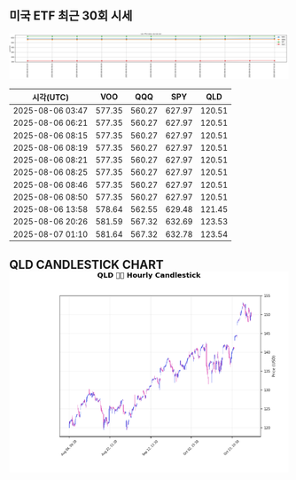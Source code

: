 ## 미국 ETF 최근 30회 시세

![최근 시세변화](./market_chart.png)

| 시각(UTC) | VOO | QQQ | SPY | QLD |
| --- | --- | --- | --- | --- |
| 2025-08-06 03:47 | 577.35 | 560.27 | 627.97 | 120.51 |
| 2025-08-06 06:21 | 577.35 | 560.27 | 627.97 | 120.51 |
| 2025-08-06 08:15 | 577.35 | 560.27 | 627.97 | 120.51 |
| 2025-08-06 08:19 | 577.35 | 560.27 | 627.97 | 120.51 |
| 2025-08-06 08:21 | 577.35 | 560.27 | 627.97 | 120.51 |
| 2025-08-06 08:25 | 577.35 | 560.27 | 627.97 | 120.51 |
| 2025-08-06 08:46 | 577.35 | 560.27 | 627.97 | 120.51 |
| 2025-08-06 08:50 | 577.35 | 560.27 | 627.97 | 120.51 |
| 2025-08-06 13:58 | 578.64 | 562.55 | 629.48 | 121.45 |
| 2025-08-06 20:26 | 581.59 | 567.32 | 632.69 | 123.53 |
| 2025-08-07 01:10 | 581.64 | 567.32 | 632.78 | 123.54 |
## QLD CANDLESTICK CHART![QLD 캔들차트](./qld_candlestick.png)

